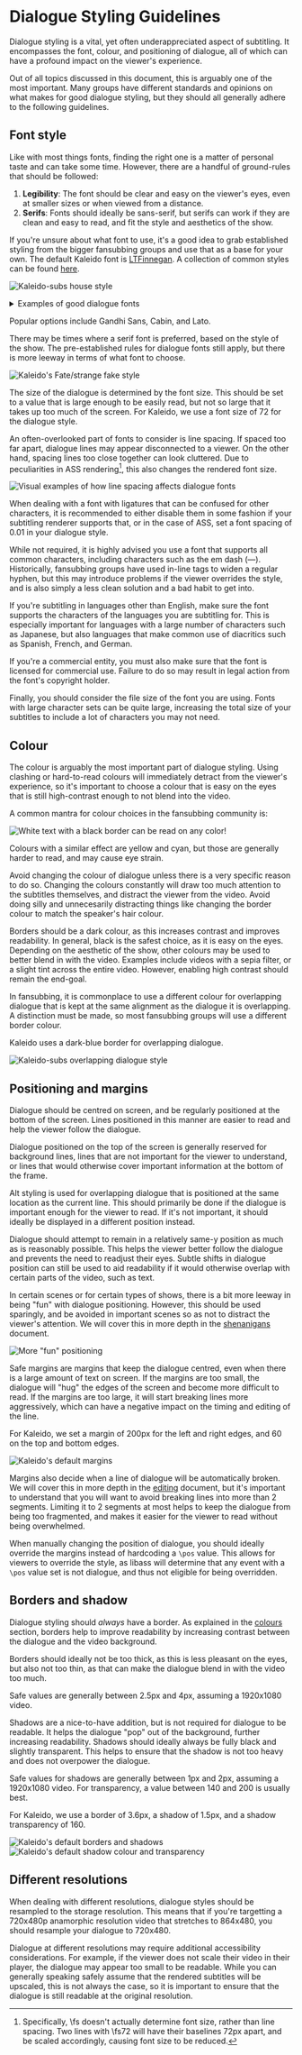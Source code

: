 # Dialogue Styling Guidelines

Dialogue styling is a vital,
yet often underappreciated aspect of subtitling.
It encompasses the font, colour, and positioning of dialogue,
all of which can have a profound impact on the viewer's experience.

Out of all topics discussed in this document,
this is arguably one of the most important.
Many groups have different standards and opinions
on what makes for good dialogue styling,
but they should all generally adhere to the following guidelines.

## Font style

Like with most things fonts,
finding the right one is a matter of personal taste
and can take some time.
However,
there are a handful of ground-rules that should be followed:

1. **Legibility**:
   The font should be clear and easy on the viewer's eyes,
   even at smaller sizes or when viewed from a distance.
2. **Serifs**:
   Fonts should ideally be sans-serif,
   but serifs can work if they are clean and easy to read,
   and fit the style and aesthetics of the show.

If you're unsure about what font to use,
it's a good idea to grab established styling from the bigger fansubbing groups
and use that as a base for your own.
The default Kaleido font is [LTFinnegan](https://eng.fontke.com/family/145020/).
A collection of common styles can be found [here](./common_dialogue_styling.md).

![Kaleido-subs house style](./img/styling/kaleido-house-style.png)

<details>
   <summary>Examples of good dialogue fonts</summary>

   <img src="./img/styling/common-dialogue-fonts.png" alt="Common fansubbing dialogue fonts">
</details>

Popular options include Gandhi Sans, Cabin, and Lato.

There may be times where a serif font is preferred,
based on the style of the show.
The pre-established rules for dialogue fonts still apply,
but there is more leeway in terms of what font to choose.

![Kaleido's Fate/strange fake style](./img/styling/serif-dialogue-font.png)

The size of the dialogue is determined by the font size.
This should be set to a value that is large enough to be easily read,
but not so large that it takes up too much of the screen.
For Kaleido,
we use a font size of 72 for the dialogue style.

An often-overlooked part of fonts to consider is line spacing.
If spaced too far apart,
dialogue lines may appear disconnected to a viewer.
On the other hand,
spacing lines too close together can look cluttered.
Due to peculiarities in ASS rendering[^ass-fs],
this also changes the rendered font size.

![Visual examples of how line spacing affects dialogue fonts](img/styling/alegreya-line-spacing.png)

When dealing with a font with ligatures that can be confused for other characters,
it is recommended to either disable them in some fashion
if your subtitling renderer supports that,
or in the case of ASS,
set a font spacing of 0.01 in your dialogue style.

While not required,
it is highly advised you use a font that supports all common characters,
including characters such as the em dash (—).
Historically,
fansubbing groups have used in-line tags to widen a regular hyphen,
but this may introduce problems if the viewer overrides the style,
and is also simply a less clean solution
and a bad habit to get into.

If you're subtitling in languages other than English,
make sure the font supports the characters of the languages you are subtitling for.
This is especially important for languages with a large number of characters such as Japanese,
but also languages that make common use of diacritics
such as Spanish, French, and German.

If you're a commercial entity,
you must also make sure that the font is licensed for commercial use.
Failure to do so may result in legal action from the font's copyright holder.

Finally,
you should consider the file size of the font you are using.
Fonts with large character sets can be quite large,
increasing the total size of your subtitles
to include a lot of characters you may not need.

## Colour

The colour is arguably the most important part of dialogue styling.
Using clashing or hard-to-read colours
will immediately detract from the viewer's experience,
so it's important to choose a colour that is easy on the eyes
that is still high-contrast enough to not blend into the video.

A common mantra for colour choices in the fansubbing community is:

![White text with a black border can be read on any color!](./img/styling/white-text.png)

Colours with a similar effect are yellow and cyan,
but those are generally harder to read,
and may cause eye strain.

Avoid changing the colour of dialogue
unless there is a very specific reason to do so.
Changing the colours constantly
will draw too much attention to the subtitles themselves,
and distract the viewer from the video.
Avoid doing silly and unnecesarily distracting things
like changing the border colour to match the speaker's hair colour.

Borders should be a dark colour,
as this increases contrast and improves readability.
In general,
black is the safest choice,
as it is easy on the eyes.
Depending on the aesthetic of the show,
other colours may be used
to better blend in with the video.
Examples include videos with a sepia filter,
or a slight tint across the entire video.
However,
enabling high contrast should remain the end-goal.

In fansubbing,
it is commonplace to use a different colour for overlapping dialogue
that is kept at the same alignment as the dialogue it is overlapping.
A distinction must be made,
so most fansubbing groups will use a different border colour.

Kaleido uses a dark-blue border for overlapping dialogue.

![Kaleido-subs overlapping dialogue style](./img/styling/kaleido-house-style-alt.png)

## Positioning and margins

Dialogue should be centred on screen,
and be regularly positioned at the bottom of the screen.
Lines positioned in this manner are easier to read
and help the viewer follow the dialogue.

Dialogue positioned on the top of the screen
is generally reserved for background lines,
lines that are not important for the viewer to understand,
or lines that would otherwise cover important information
at the bottom of the frame.

Alt styling is used for overlapping dialogue
that is positioned at the same location as the current line.
This should primarily be done
if the dialogue is important enough for the viewer to read.
If it's not important,
it should ideally be displayed in a different position instead.

Dialogue should attempt to remain in a relatively same-y position
as much as is reasonably possible.
This helps the viewer better follow the dialogue
and prevents the need to readjust their eyes.
Subtle shifts in dialogue position
can still be used to aid readability
if it would otherwise overlap with certain parts of the video,
such as text.

In certain scenes or for certain types of shows,
there is a bit more leeway in being "fun" with dialogue positioning.
However,
this should be used sparingly,
and be avoided in important scenes
so as not to distract the viewer's attention.
We will cover this in more depth in the [shenanigans](./shenanigans.md) document.

![More "fun" positioning](./img/styling/wacky-positioning.png)

Safe margins are margins
that keep the dialogue centred,
even when there is a large amount of text on screen.
If the margins are too small,
the dialogue will "hug" the edges of the screen
and become more difficult to read.
If the margins are too large,
it will start breaking lines more aggressively,
which can have a negative impact
on the timing and editing of the line.

For Kaleido,
we set a margin of 200px for the left and right edges,
and 60 on the top and bottom edges.

![Kaleido's default margins](./img/styling/kaleido-house-style-margins.png)

Margins also decide when a line of dialogue will be automatically broken.
We will cover this in more depth in the [editing](./editing.md) document,
but it's important to understand
that you will want to avoid breaking lines into more than 2 segments.
Limiting it to 2 segments at most
helps to keep the dialogue from being too fragmented,
and makes it easier for the viewer to read without being overwhelmed.

When manually changing the position of dialogue,
you should ideally override the margins instead of hardcoding a `\pos` value.
This allows for viewers to override the style,
as libass will determine that any event with a `\pos` value set
is not dialogue,
and thus not eligible for being overridden.

## Borders and shadow

Dialogue styling should _always_ have a border.
As explained in the [colours](#colour) section,
borders help to improve readability
by increasing contrast
between the dialogue and the video background.

Borders should ideally not be too thick,
as this is less pleasant on the eyes,
but also not too thin,
as that can make the dialogue blend in with the video too much.

Safe values are generally between 2.5px and 4px,
assuming a 1920x1080 video.

Shadows are a nice-to-have addition,
but is not required for dialogue to be readable.
It helps the dialogue "pop" out of the background,
further increasing readability.
Shadows should ideally always be fully black
and slightly transparent.
This helps to ensure that the shadow is not too heavy
and does not overpower the dialogue.

Safe values for shadows are generally between 1px and 2px,
assuming a 1920x1080 video.
For transparency,
a value between 140 and 200 is usually best.

For Kaleido,
we use a border of 3.6px,
a shadow of 1.5px,
and a shadow transparency of 160.

![Kaleido's default borders and shadows](./img/styling/kaleido-house-style-outline.png)
![Kaleido's default shadow colour and transparency](./img/styling/kaleido-house-style-shadow-colour.png)

## Different resolutions

When dealing with different resolutions,
dialogue styles should be resampled to the storage resolution.
This means that if you're targetting a 720x480p anamorphic resolution video
that stretches to 864x480,
you should resample your dialogue to 720x480.

Dialogue at different resolutions may require additional accessibility considerations.
For example,
if the viewer does not scale their video in their player,
the dialogue may appear too small to be readable.
While you can generally speaking safely assume
that the rendered subtitles will be upscaled,
this is not always the case,
so it is important to ensure
that the dialogue is still readable
at the original resolution.

[^ass-fs]: Specifically, \fs doesn't actually determine font size, rather than line spacing. Two lines with \fs72 will have their baselines 72px apart, and be scaled accordingly, causing font size to be reduced.
